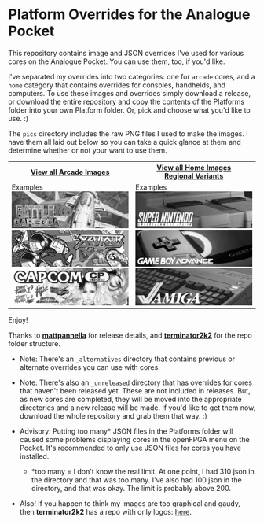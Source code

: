 # Platform Overrides for the Analogue Pocket

This repository contains image and JSON overrides I've used for various cores on the Analogue Pocket. You can use them, too, if you'd like. 

I've separated my overrides into two categories: one for `arcade` cores, and a `home` category that contains overrides for consoles, handhelds, and computers. To use these images and overrides simply download a release, or download the entire repository and copy the contents of the Platforms folder into your own Platform folder. Or, pick and choose what you'd like to use. :)

The `pics` directory includes the raw PNG files I used to make the images.  I have them all laid out below so you can take a quick glance at them and determine whether or not your want to use them.

<table>
<tr>
 <th><a href="image_overview_arcade.md">View all Arcade Images</a></th>
 <th>
   <a href="image_overview_home.md">View all Home Images</a><br />
   <a href="image_regional_differences.md">Regional Variants</a>
 </th>
</tr>
<tr>
 <td>
   Examples
   <img src="pics/arcade/garegga.png" />
   <img src="pics/arcade/xevious.png" />
   <img src="pics/arcade/jtcps1.png" />
 </td>
 <td>
   Examples
   <img src="pics/home/snes.png" />
   <img src="pics/home/gba.png" />
   <img src="pics/home/amiga.png" />
 </td>
</tr>
</table>

Enjoy!

Thanks to **<a href="https://github.com/mattpannella">mattpannella</a>** for release details, and **<a href="https://github.com/terminator2k2">terminator2k2</a>** for the repo folder structure.

- Note: There's an `_alternatives` directory that contains previous or alternate overrides you can use with cores.

- Note: There's also an `_unreleased` directory that has overrides for cores that haven't been released yet. These are not included in releases. But, as new cores are completed, they will be moved into the appropriate directories and a new release will be made. If you'd like to get them now, download the whole repository and grab them that way. :)

- Advisory: Putting too many* JSON files in the Platforms folder will caused some problems displaying cores in the openFPGA menu on the Pocket. It's recommended to only use JSON files for cores you have installed.


  - *too many = I don't know the real limit. At one point, I had 310 json in the directory and that was too many. I've also had 100 json in the directory, and that was okay. The limit is probably above 200.

- Also! If you happen to think my images are too graphical and gaudy, then **terminator2k2** has a repo with only logos: <a href="https://github.com/terminator2k2/Analogue-Pocket-Core-Art">here</a>.
